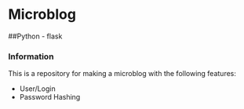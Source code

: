 # Microblog

##Python - flask

### Information

This is a repository for making a microblog with the following features:
 - User/Login
 - Password Hashing
 